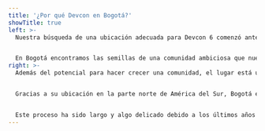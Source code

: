```yaml
---
title: '¿Por qué Devcon en Bogotá?'
showTitle: true
left: >-
  Nuestra búsqueda de una ubicación adecuada para Devcon 6 comenzó antes de Devcon 5 en 2019. Después de explorar lugares en más de diez ciudades de todo el mundo y evaluar meticulosamente cada uno según un amplio conjunto de criterios, el claro ganador fue Bogotá, Colombia.


  En Bogotá encontramos las semillas de una comunidad ambiciosa que nuestro ecosistema podría ayudar a crecer. Desde constructores hasta entidades educativas, líderes comerciales e industriales locales y más, estamos entusiasmados de conocer y trabajar con aquellos que hacen uso local de la tecnología de Ethereum en el mundo real, y de promover esos esfuerzos.
right: >-
  Además del potencial para hacer crecer una comunidad, el lugar está ubicado a solo minutos de los hoteles y del Aeropuerto Internacional El Dorado de Bogotá, y cerca de algunas de las áreas más bonitas de Bogotá, como Chapinero Alto, La Candelaria, Parkway y Zona G. entre otros. El centro de conferencias completamente moderno está diseñado para manejar todo lo que Devcon requiere, desde catering hasta wifi, espacio para reuniones y más.


  Gracias a su ubicación en la parte norte de América del Sur, Bogotá es también una de las ciudades más accesibles de América del Sur. Con su principal aeropuerto internacional que ofrece vuelos directos desde muchas regiones del mundo, Bogotá es una puerta de entrada al resto de la hermosa América Latina.


  Este proceso ha sido largo y algo delicado debido a los últimos años complicados que todos hemos tenido, pero estamos emocionados de finalmente albergar Devcon VI en Bogotá.
---
```


